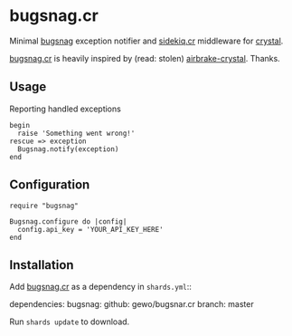 # bugsnag.cr

Minimal [bugsnag][bugsnag] exception notifier and [sidekiq.cr][sidekiq.cr] 
middleware for [crystal][crystal].

[bugsnag.cr][bugsnag.cr] is heavily inspired by (read: stolen)
[airbrake-crystal][airbrake-crystal]. Thanks.

## Usage

Reporting handled exceptions

    begin
      raise 'Something went wrong!'
    rescue => exception
      Bugsnag.notify(exception)
    end

## Configuration

    require "bugsnag"

    Bugsnag.configure do |config|
      config.api_key = 'YOUR_API_KEY_HERE'
    end

## Installation

Add [bugsnag.cr][bugsnag.cr] as a dependency in ``shards.yml``::

  dependencies:
    bugsnag:
      github: gewo/bugsnar.cr
      branch: master

Run ``shards update`` to download.

[bugsnag.cr]: https://github.com/gewo/bugsnag.cr/
[bugsnag]: https://bugsnag.com/
[crystal]: https://crystal-lang.org/
[sidekiq.cr]: https://github.com/mperham/sidekiq.cr/
[airbrake-crystal]: https://github.com/kyrylo/airbrake-crystal/
